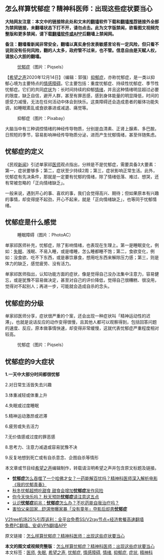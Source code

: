  <h2>怎么样算忧郁症？精神科医师：出现这些症状要当心</h2> <p class="notice"><b>大陆网友注意：本文中的链接除此处和文末的<a href="https://github.com/bannedbook/fanqiang" >翻墙</a>软件下载和<a href="https://github.com/killgcd/justmysocks/blob/master/README.md">翻墙推荐</a>链接外全部为禁网链接，未翻墙状态下打不开，请勿点击。此为文字版禁闻，欲看图文视频完整版和更多禁闻，请下载<a href="https://github.com/bannedbook/fanqiang">翻墙软件或APP</a>后翻墙上禁闻网。</p><p>备注：翻墙看新闻非常安全，翻墙以真实身份发表敏感言论有一定风险，但只看不说则没有任何风险，翻的人太多，政府管不过来，也不管。信息自由是天赋人权，请放心大胆的翻墙。</b></p>  <div class="entry"> <figure><figcaption><a href="https://www.bannedbook.org/bnews/tag/%e5%bf%a7%e9%83%81%e7%97%87/" class="st_tag internal_tag" rel="tag" title="标签 忧郁症 下的日志">忧郁症</a>（图片：Piqsels）</figcaption></figure> <p>【<span class='wp_keywordlink_affiliate'><a href="https://www.soundofhope.org" title="希望之声" target="_blank">希望之声</a></span>2020年12月14日】（编辑：郭强）<a href="https://www.bannedbook.org/bnews/tag/%e6%8a%91%e9%83%81%e7%97%87/" class="st_tag internal_tag" rel="tag" title="标签 抑郁症 下的日志">抑郁症</a>，亦称忧郁症，是一类以抑郁心境为主要特点的<a href="https://www.bannedbook.org/bnews/tag/%E6%83%85%E6%84%9F%E9%9A%9C%E7%A2%8D/" class="st_tag internal_tag" rel="tag" title="标签 情感障碍 下的日志">情感障碍</a>。它主要包括：重度忧郁症、持续性忧郁症、季节性忧郁症。它们的共同<a href="https://www.bannedbook.org/bnews/tag/%E7%97%87%E7%8A%B6/" class="st_tag internal_tag" rel="tag" title="标签 症状 下的日志">症状</a>为：长时间持续的抑郁<a href="https://www.bannedbook.org/bnews/tag/%E6%83%85%E7%BB%AA/" class="st_tag internal_tag" rel="tag" title="标签 情绪 下的日志">情绪</a>，并且这种情绪明显超过必要的限度，缺乏自信，避开人群，甚至有罪恶感，感到身体能量的明显降低，时间的感受力减慢，无法在任何活动中体会到快乐。这类障碍还会造成患者的躯体功能失调，如睡眠紊乱或食欲暴进或减退、痛觉等。</p> <figure><figcaption>抑郁症（图片：Pixabay）</figcaption></figure> <p>大脑当中有三种调控情绪的神经传导物质，分别是血清素、正肾上腺素、多巴胺。日照短的季节，容易影响神经传导物质分泌，进而产生忧郁情绪，甚至伴随焦虑。</p> <h2>忧郁症的定义</h2> <p>《民视<span class='wp_keywordlink_affiliate'><a href="https://www.bannedbook.org/" title="新闻">新闻</a></span>》引述单家祁<a href="https://www.bannedbook.org/bnews/tag/%E5%8C%BB%E5%B8%88/" class="st_tag internal_tag" rel="tag" title="标签 医师 下的日志">医师</a>观点指出，分辨是不是忧郁症，需要具备3大要素：第一，症状要够多；第二，症状至少持续2周；第三，症状影响正常生活。此外，忧郁症有先决条件，那就是一定要有忧郁的情绪，除了情绪低落、难过、想哭，还有常被忽略的「正向情绪缺乏」。</p> <p>一般来说，遇到开心的事、喜欢的事，我们会觉得高兴、期待；但如果原本有兴趣的事情，却变得提不起劲，开心不起来，就是「正向情绪缺乏」，也等同于忧郁情绪。</p>  <h2>忧郁症是什么感觉</h2> <figure><figcaption>睡眠障碍（图片：PhotoAC）</figcaption></figure> <p>单家祁医师补充，忧郁症，除了影响情绪，也表现在生理上。第一是睡眠变化，例如：<a href="https://www.bannedbook.org/bnews/tag/%e5%a4%b1%e7%9c%a0/" class="st_tag internal_tag" rel="tag" title="标签 失眠 下的日志">失眠</a>、浅眠、不易入睡，或是嗜睡，怎么睡都睡不饱；第二，食欲变化，例如：没食欲、吃不下东西，或是暴饮暴食，想用吃东西来解除压力感；第三，则是体力的缺乏，感觉疲劳、没有活力。</p> <p>单家祁医师指出，认知功能方面的症状，像是觉得自己没办法集中注意力，容易健忘，或是犹豫不容易做决定，甚至对自己的评价降低，觉得自己很糟糕、很没用，觉得对不起别人；再进一步，可能就会造成自杀的念头。</p> <h2>忧郁症的分级</h2> <p>单家祁医师分享，症状很严重的个案，还会出现一种症状叫「精神运动性的迟滞」，也就是说话反应的动作变得很慢，且其他人都可以观察得到，包括回答问题的速度、反应，原本做事情快速，却变得非常缓慢，这就代表忧郁症严重程度相对较高。</p> <figure><figcaption>忧郁症（图片：Piqsels）</figcaption></figure> <h2>忧郁症的9大症状</h2> <p><strong>1.一天中大部分时间都很忧郁</strong></p>  <p>2.对日常生活皆失去兴趣</p> <p>3.体重减轻或体重上升</p> <p>4.失眠或过度睡眠</p> <p>5.精神运动激昂或迟滞</p>  <p>6.疲劳或失去活力</p> <p>7.无价值感或过度的罪恶感</p> <p>8.思考力、注意力减退或容易犹豫不决</p> <p>9.反复地想到死亡或有自杀意念、企图自杀等情形</p>  <p>本文章或节目经<a href="https://www.bannedbook.org/bnews/tag/%e5%b8%8c%e6%9c%9b%e4%b9%8b%e5%a3%b0/" class="st_tag internal_tag" rel="tag" title="标签 希望之声 下的日志">希望之声</a>编辑制作，转载请注明希望之声并包含原文标题及链接。</p> <ul class='op-related-articles' title='相关阅读'> <li><a href='https://www.bannedbook.org/bnews/bannedvideo/20200831/1434539.html' target='_blank'><b>忧郁症</b>怎么吞噬了一个哈佛才女？一药能解百忧吗？精神科医师深入解析电影《我的忧郁青春》</a></li> <li><a href='https://www.bannedbook.org/bnews/comments/20201012/1412364.html' target='_blank'>秋冬忧郁超想吃甜食 甜食会增加<b>忧郁症</b>发作风险</a></li> <li><a href='https://www.bannedbook.org/bnews/comments/20200927/1404020.html' target='_blank'>你今天快乐吗？ 秋天预防<b>忧郁症</b>请注意这五点</a></li> <li><a href='https://www.bannedbook.org/bnews/health/20200905/1391306.html' target='_blank'>认识<b>忧郁症</b>前兆：<b>忧郁症</b>怎么办？不吃药能自我治疗吗？</a></li> <li><a href='https://www.bannedbook.org/bnews/yule/20200717/1362185.html' target='_blank'>害怕父亲回家…舒淇惨曝家暴「没有童年」夺影后却患<b>忧郁症</b></a></li> </ul> <p class="texttj"> <a href="https://github.com/bannedbook/fanqiang/wiki/V2ray%E6%9C%BA%E5%9C%BA" target="_blank">V2free机场25%引荐返利：全平台免费SS/V2ray节点+经济套餐高速翻墙</a><br/> <a href="https://github.com/bannedbook/fanqiang/wiki/%E7%A6%81%E9%97%BB%E7%BD%91%E5%AE%89%E5%8D%93%E7%BF%BB%E5%A2%99%E6%96%B0%E9%97%BBAPP" target="_blank">免费PC翻墙、安卓VPN翻墙APP</a></p><p>原文链接：<a class="src_link"  href="https://www.soundofhope.org/post/453145" target="_blank">怎么样算忧郁症？精神科医师：出现这些症状要当心</a></p><a name='sharetosocial'></a>       <div><b>本文的图文或视频完整版</b>：<a href='https://www.bannedbook.org/bnews/comments/20201215/1448162.html'>怎么样算忧郁症？精神科医师：出现这些症状要当心</a></div>  </div><!--END ENTRY--> <div class="postfooter"> <div>本文标签：<a href="https://www.bannedbook.org/bnews/tag/%E5%8C%BB%E5%B8%88/" rel="tag">医师</a>, <a href="https://www.bannedbook.org/bnews/tag/%e5%a4%b1%e7%9c%a0/" rel="tag">失眠</a>, <a href="https://www.bannedbook.org/bnews/tag/%e5%b8%8c%e6%9c%9b%e4%b9%8b%e5%a3%b0/" rel="tag">希望之声</a>, <a href="https://www.bannedbook.org/bnews/tag/%e5%bf%a7%e9%83%81%e7%97%87/" rel="tag">忧郁症</a>, <a href="https://www.bannedbook.org/bnews/tag/%E6%83%85%E6%84%9F%E9%9A%9C%E7%A2%8D/" rel="tag">情感障碍</a>, <a href="https://www.bannedbook.org/bnews/tag/%E6%83%85%E7%BB%AA/" rel="tag">情绪</a>, <a href="https://www.bannedbook.org/bnews/tag/%e6%8a%91%e9%83%81%e7%97%87/" rel="tag">抑郁症</a>, <a href="https://www.bannedbook.org/bnews/tag/%E7%97%87%E7%8A%B6/" rel="tag">症状</a>, <a href="https://www.bannedbook.org/bnews/tag/%E7%B2%BE%E7%A5%9E%E7%A7%91/" rel="tag">精神科</a></div>  </div><!--END POSTFOOTER--> 